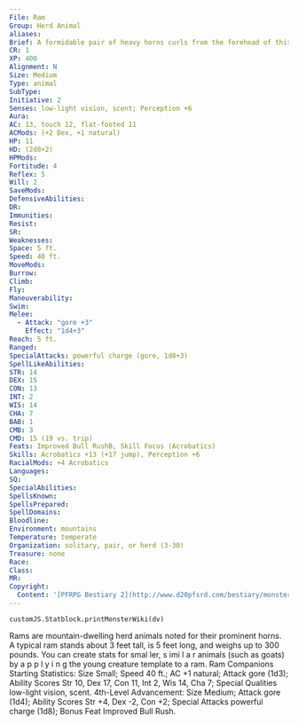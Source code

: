 ```yaml
---
File: Ram
Group: Herd Animal
aliases: 
Brief: A formidable pair of heavy horns curls from the forehead of this sturdy, brown-and-white-furred ram.
CR: 1
XP: 400
Alignment: N
Size: Medium
Type: animal
SubType: 
Initiative: 2
Senses: low-light vision, scent; Perception +6
Aura: 
AC: 13, touch 12, flat-footed 11
ACMods: (+2 Dex, +1 natural)
HP: 11
HD: (2d8+2)
HPMods: 
Fortitude: 4
Reflex: 5
Will: 2
SaveMods: 
DefensiveAbilities: 
DR: 
Immunities: 
Resist: 
SR: 
Weaknesses: 
Space: 5 ft.
Speed: 40 ft.
MoveMods: 
Burrow: 
Climb: 
Fly: 
Maneuverability: 
Swim: 
Melee: 
  - Attack: "gore +3"
    Effect: "1d4+3"
Reach: 5 ft.
Ranged: 
SpecialAttacks: powerful charge (gore, 1d8+3)
SpellLikeAbilities: 
STR: 14
DEX: 15
CON: 13
INT: 2
WIS: 14
CHA: 7
BAB: 1
CMB: 3
CMD: 15 (19 vs. trip)
Feats: Improved Bull RushB, Skill Focus (Acrobatics)
Skills: Acrobatics +13 (+17 jump), Perception +6
RacialMods: +4 Acrobatics
Languages: 
SQ: 
SpecialAbilities: 
SpellsKnown: 
SpellsPrepared: 
SpellDomains: 
Bloodline: 
Environment: mountains
Temperature: temperate
Organization: solitary, pair, or herd (3-30)
Treasure: none
Race: 
Class: 
MR: 
Copyright:
  Content: '[PFRPG Bestiary 2](http://www.d20pfsrd.com/bestiary/monster-listings/animals/herd-animals/ram)'
---
```

```dataviewjs
customJS.Statblock.printMonsterWiki(dv)
```
Rams are mountain-dwelling herd animals noted for their prominent horns. A typical ram stands about 3 feet tall, is 5 feet long, and weighs up to 300 pounds. You can create stats for smal ler, s imi l a r animals (such as goats) by a p p l y i n g the young creature template to a ram. Ram Companions Starting Statistics: Size Small; Speed 40 ft.; AC +1 natural; Attack gore (1d3); Ability Scores Str 10, Dex 17, Con 11, Int 2, Wis 14, Cha 7; Special Qualities low-light vision, scent. 4th-Level Advancement: Size Medium; Attack gore (1d4); Ability Scores Str +4, Dex -2, Con +2; Special Attacks powerful charge (1d8); Bonus Feat Improved Bull Rush.
